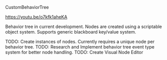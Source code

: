 CustomBehaviorTree

https://youtu.be/o7kfk1aheKA

Behavior tree in current development. Nodes are created using a scriptable object system. Supports generic blackboard key/value system.

TODO: Create instances of nodes. Currently requires a unique node per behavior tree.
TODO: Research and Implement behavior tree event type system for better node handling.
TODO: Create Visual Node Editor
